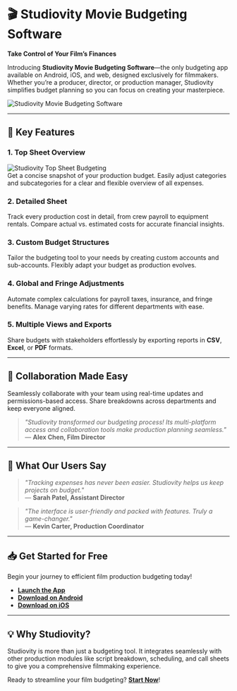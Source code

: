 # 🎬 Studiovity Movie Budgeting Software  

**Take Control of Your Film’s Finances**  

Introducing **Studiovity Movie Budgeting Software**—the only budgeting app available on Android, iOS, and web, designed exclusively for filmmakers. Whether you’re a producer, director, or production manager, Studiovity simplifies budget planning so you can focus on creating your masterpiece.  

![Studiovity Movie Budgeting Software](https://studiovity.com/movie-budgeting-software/)  

---

## 🚀 **Key Features**  

### 1. **Top Sheet Overview**

![Studiovity Top Sheet Budgeting](https://res.cloudinary.com/skg-projects/image/upload/v1732123202/studiovity_movie_budgeting_top_sheet_hgj9wi.png)  
Get a concise snapshot of your production budget. Easily adjust categories and subcategories for a clear and flexible overview of all expenses.  

### 2. **Detailed Sheet**  
Track every production cost in detail, from crew payroll to equipment rentals. Compare actual vs. estimated costs for accurate financial insights.  

### 3. **Custom Budget Structures**  
Tailor the budgeting tool to your needs by creating custom accounts and sub-accounts. Flexibly adapt your budget as production evolves.  

### 4. **Global and Fringe Adjustments**  
Automate complex calculations for payroll taxes, insurance, and fringe benefits. Manage varying rates for different departments with ease.  

### 5. **Multiple Views and Exports**  
Share budgets with stakeholders effortlessly by exporting reports in **CSV**, **Excel**, or **PDF** formats.  

---

## 🤝 **Collaboration Made Easy**  
Seamlessly collaborate with your team using real-time updates and permissions-based access. Share breakdowns across departments and keep everyone aligned.  

> _"Studiovity transformed our budgeting process! Its multi-platform access and collaboration tools make production planning seamless."_  
— **Alex Chen, Film Director**  

---

## 🌟 **What Our Users Say**  

> _"Tracking expenses has never been easier. Studiovity helps us keep projects on budget."_  
— **Sarah Patel, Assistant Director**  

> _"The interface is user-friendly and packed with features. Truly a game-changer."_  
— **Kevin Carter, Production Coordinator**  

---

## 📥 **Get Started for Free**  
Begin your journey to efficient film production budgeting today!  
- **[Launch the App](https://app.studiovity.com/)**
- **[Download on Android](https://play.google.com/store/apps/details?id=com.studiovity.studiovity)**  
- **[Download on iOS](https://apps.apple.com/in/app/studiovity-screenwriting-app/id1598427780)**  

---

## 💡 **Why Studiovity?**  
Studiovity is more than just a budgeting tool. It integrates seamlessly with other production modules like script breakdown, scheduling, and call sheets to give you a comprehensive filmmaking experience.  

Ready to streamline your film budgeting? **[Start Now](https://app.studiovity.com/)**!  

